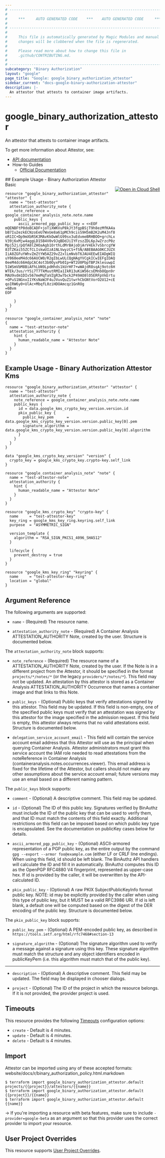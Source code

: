 ```yaml
---
# ----------------------------------------------------------------------------
#
#     ***     AUTO GENERATED CODE    ***    AUTO GENERATED CODE     ***
#
# ----------------------------------------------------------------------------
#
#     This file is automatically generated by Magic Modules and manual
#     changes will be clobbered when the file is regenerated.
#
#     Please read more about how to change this file in
#     .github/CONTRIBUTING.md.
#
# ----------------------------------------------------------------------------
subcategory: "Binary Authorization"
layout: "google"
page_title: "Google: google_binary_authorization_attestor"
sidebar_current: "docs-google-binary-authorization-attestor"
description: |-
  An attestor that attests to container image artifacts.
---
```


# google\_binary\_authorization\_attestor

An attestor that attests to container image artifacts.


To get more information about Attestor, see:

* [API documentation](https://cloud.google.com/binary-authorization/docs/reference/rest/)
* How-to Guides
    * [Official Documentation](https://cloud.google.com/binary-authorization/)

<div class = "oics-button" style="float: right; margin: 0 0 -15px">
  <a href="https://console.cloud.google.com/cloudshell/open?cloudshell_git_repo=https%3A%2F%2Fgithub.com%2Fterraform-google-modules%2Fdocs-examples.git&cloudshell_working_dir=binary_authorization_attestor_basic&cloudshell_image=gcr.io%2Fgraphite-cloud-shell-images%2Fterraform%3Alatest&open_in_editor=main.tf&cloudshell_print=.%2Fmotd&cloudshell_tutorial=.%2Ftutorial.md" target="_blank">
    <img alt="Open in Cloud Shell" src="//gstatic.com/cloudssh/images/open-btn.svg" style="max-height: 44px; margin: 32px auto; max-width: 100%;">
  </a>
</div>
## Example Usage - Binary Authorization Attestor Basic


```hcl
resource "google_binary_authorization_attestor" "attestor" {
  name = "test-attestor"
  attestation_authority_note {
    note_reference = google_container_analysis_note.note.name
    public_keys {
      ascii_armored_pgp_public_key = <<EOF
mQENBFtP0doBCADF+joTiXWKVuP8kJt3fgpBSjT9h8ezMfKA4aXZctYLx5wslWQl
bB7Iu2ezkECNzoEeU7WxUe8a61pMCh9cisS9H5mB2K2uM4Jnf8tgFeXn3akJDVo0
oR1IC+Dp9mXbRSK3MAvKkOwWlG99sx3uEdvmeBRHBOO+grchLx24EThXFOyP9Fk6
V39j6xMjw4aggLD15B4V0v9JqBDdJiIYFzszZDL6pJwZrzcP0z8JO4rTZd+f64bD
Mpj52j/pQfA8lZHOaAgb1OrthLdMrBAjoDjArV4Ek7vSbrcgYWcI6BhsQrFoxKdX
83TZKai55ZCfCLIskwUIzA1NLVwyzCS+fSN/ABEBAAG0KCJUZXN0IEF0dGVzdG9y
IiA8ZGFuYWhvZmZtYW5AZ29vZ2xlLmNvbT6JAU4EEwEIADgWIQRfWkqHt6hpTA1L
uY060eeM4dc66AUCW0/R2gIbLwULCQgHAgYVCgkICwIEFgIDAQIeAQIXgAAKCRA6
0eeM4dc66HdpCAC4ot3b0OyxPb0Ip+WT2U0PbpTBPJklesuwpIrM4Lh0N+1nVRLC
51WSmVbM8BiAFhLbN9LpdHhds1kUrHF7+wWAjdR8sqAj9otc6HGRM/3qfa2qgh+U
WTEk/3us/rYSi7T7TkMuutRMIa1IkR13uKiW56csEMnbOQpn9rDqwIr5R8nlZP5h
MAU9vdm1DIv567meMqTaVZgR3w7bck2P49AO8lO5ERFpVkErtu/98y+rUy9d789l
+OPuS1NGnxI1YKsNaWJF4uJVuvQuZ1twrhCbGNtVorO2U12+cEq+YtUxj7kmdOC1
qoIRW6y0+UlAc+MbqfL0ziHDOAmcqz1GnROg
=6Bvm
EOF

    }
  }
}

resource "google_container_analysis_note" "note" {
  name = "test-attestor-note"
  attestation_authority {
    hint {
      human_readable_name = "Attestor Note"
    }
  }
}
```
## Example Usage - Binary Authorization Attestor Kms


```hcl
resource "google_binary_authorization_attestor" "attestor" {
  name = "test-attestor"
  attestation_authority_note {
    note_reference = google_container_analysis_note.note.name
    public_keys {
      id = data.google_kms_crypto_key_version.version.id
      pkix_public_key {
        public_key_pem      = data.google_kms_crypto_key_version.version.public_key[0].pem
        signature_algorithm = data.google_kms_crypto_key_version.version.public_key[0].algorithm
      }
    }
  }
}

data "google_kms_crypto_key_version" "version" {
  crypto_key = google_kms_crypto_key.crypto-key.self_link
}

resource "google_container_analysis_note" "note" {
  name = "test-attestor-note"
  attestation_authority {
    hint {
      human_readable_name = "Attestor Note"
    }
  }
}

resource "google_kms_crypto_key" "crypto-key" {
  name     = "test-attestor-key"
  key_ring = google_kms_key_ring.keyring.self_link
  purpose  = "ASYMMETRIC_SIGN"

  version_template {
    algorithm = "RSA_SIGN_PKCS1_4096_SHA512"
  }

  lifecycle {
    prevent_destroy = true
  }
}

resource "google_kms_key_ring" "keyring" {
  name     = "test-attestor-key-ring"
  location = "global"
}
```

## Argument Reference

The following arguments are supported:


* `name` -
  (Required)
  The resource name.

* `attestation_authority_note` -
  (Required)
  A Container Analysis ATTESTATION_AUTHORITY Note, created by the user.  Structure is documented below.


The `attestation_authority_note` block supports:

* `note_reference` -
  (Required)
  The resource name of a ATTESTATION_AUTHORITY Note, created by the
  user. If the Note is in a different project from the Attestor, it
  should be specified in the format `projects/*/notes/*` (or the legacy
  `providers/*/notes/*`). This field may not be updated.
  An attestation by this attestor is stored as a Container Analysis
  ATTESTATION_AUTHORITY Occurrence that names a container image
  and that links to this Note.

* `public_keys` -
  (Optional)
  Public keys that verify attestations signed by this attestor. This
  field may be updated.
  If this field is non-empty, one of the specified public keys must
  verify that an attestation was signed by this attestor for the
  image specified in the admission request.
  If this field is empty, this attestor always returns that no valid
  attestations exist.  Structure is documented below.

* `delegation_service_account_email` -
  This field will contain the service account email address that
  this Attestor will use as the principal when querying Container
  Analysis. Attestor administrators must grant this service account
  the IAM role needed to read attestations from the noteReference in
  Container Analysis (containeranalysis.notes.occurrences.viewer).
  This email address is fixed for the lifetime of the Attestor, but
  callers should not make any other assumptions about the service
  account email; future versions may use an email based on a
  different naming pattern.


The `public_keys` block supports:

* `comment` -
  (Optional)
  A descriptive comment. This field may be updated.

* `id` -
  (Optional)
  The ID of this public key. Signatures verified by BinAuthz
  must include the ID of the public key that can be used to
  verify them, and that ID must match the contents of this
  field exactly. Additional restrictions on this field can
  be imposed based on which public key type is encapsulated.
  See the documentation on publicKey cases below for details.

* `ascii_armored_pgp_public_key` -
  (Optional)
  ASCII-armored representation of a PGP public key, as the
  entire output by the command
  `gpg --export --armor foo@example.com` (either LF or CRLF
  line endings). When using this field, id should be left
  blank. The BinAuthz API handlers will calculate the ID
  and fill it in automatically. BinAuthz computes this ID
  as the OpenPGP RFC4880 V4 fingerprint, represented as
  upper-case hex. If id is provided by the caller, it will
  be overwritten by the API-calculated ID.

* `pkix_public_key` -
  (Optional)
  A raw PKIX SubjectPublicKeyInfo format public key.
  NOTE: id may be explicitly provided by the caller when using this
  type of public key, but it MUST be a valid RFC3986 URI. If id is left
  blank, a default one will be computed based on the digest of the DER
  encoding of the public key.  Structure is documented below.


The `pkix_public_key` block supports:

* `public_key_pem` -
  (Optional)
  A PEM-encoded public key, as described in
  `https://tools.ietf.org/html/rfc7468#section-13`

* `signature_algorithm` -
  (Optional)
  The signature algorithm used to verify a message against
  a signature using this key. These signature algorithm must
  match the structure and any object identifiers encoded in
  publicKeyPem (i.e. this algorithm must match that of the
  public key).

- - -


* `description` -
  (Optional)
  A descriptive comment. This field may be updated. The field may be
  displayed in chooser dialogs.

* `project` - (Optional) The ID of the project in which the resource belongs.
    If it is not provided, the provider project is used.



## Timeouts

This resource provides the following
[Timeouts](/docs/configuration/resources.html#timeouts) configuration options:

- `create` - Default is 4 minutes.
- `update` - Default is 4 minutes.
- `delete` - Default is 4 minutes.

## Import

Attestor can be imported using any of these accepted formats:
website/docs/r/binary_authorization_policy.html.markdown



```
$ terraform import google_binary_authorization_attestor.default projects/{{project}}/attestors/{{name}}
$ terraform import google_binary_authorization_attestor.default {{project}}/{{name}}
$ terraform import google_binary_authorization_attestor.default {{name}}
```

-> If you're importing a resource with beta features, make sure to include `-provider=google-beta`
as an argument so that this provider uses the correct provider to import your resource.

## User Project Overrides

This resource supports [User Project Overrides](https://www.terraform.io/docs/providers/google/guides/provider_reference.html#user_project_override).
